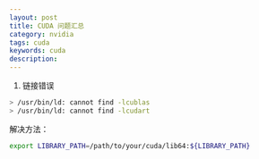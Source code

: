 ```yaml
---
layout: post
title: CUDA 问题汇总
category: nvidia
tags: cuda
keywords: cuda
description:
---
```


1.  链接错误

```bash
> /usr/bin/ld: cannot find -lcublas
> /usr/bin/ld: cannot find -lcudart
```

解决方法：

```bash
export LIBRARY_PATH=/path/to/your/cuda/lib64:${LIBRARY_PATH}
```